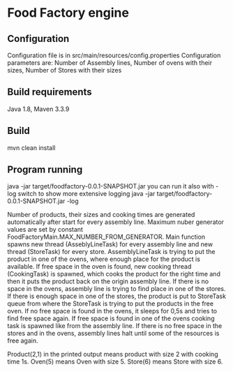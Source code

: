 # Food Factory engine

## Configuration
Configuration file is in src/main/resources/config.properties
Configuration parameters are: Number of Assembly lines, Number of ovens with their sizes, Number of Stores with their sizes

## Build requirements
Java 1.8, Maven 3.3.9

## Build
mvn clean install

## Program running
java -jar target/foodfactory-0.0.1-SNAPSHOT.jar
you can run it also with -log switch to show more extensive logging
java -jar target/foodfactory-0.0.1-SNAPSHOT.jar -log

Number of products, their sizes and cooking times are generated automatically after start for every assembly line. Maximum nuber generator values are set by constant FoodFactoryMain.MAX_NUMBER_FROM_GENERATOR.
Main function spawns new thread (AsseblyLineTask) for every assembly line and new thread (StoreTask) for every store. AssemblyLineTask is trying to put the product in one of the ovens, where enough place for the product is available.
If free space in the oven is found, new cooking thread (CookingTask) is spawned, which cooks the product for the right time and then it puts the product back on the origin assembly line.
If there is no space in the ovens, assembly line is trying to find place in one of the stores. If there is enough space in one of the stores, the product is put to StoreTask queue from where the StoreTask is trying to put the products in the free oven.
If no free space is found in the ovens, it sleeps for 0,5s and tries to find free space again. If free space is found in one of the ovens cooking task is spawned like from the assembly line.
If there is no free space in the stores and in the ovens, assembly lines halt until some of the resources is free again.

Product(2,1) in the printed output means product with size 2 with cooking time 1s.
Oven(5) means Oven with size 5.
Store(6) means Store with size 6.
